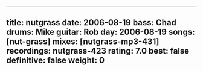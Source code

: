 
---
title: nutgrass
date: 2006-08-19
bass:	Chad
drums:	Mike
guitar:	Rob
day: 2006-08-19
songs: [nut-grass]
mixes: [nutgrass-mp3-431]
recordings: nutgrass-423
rating: 7.0
best: false
definitive: false
weight: 0
---
